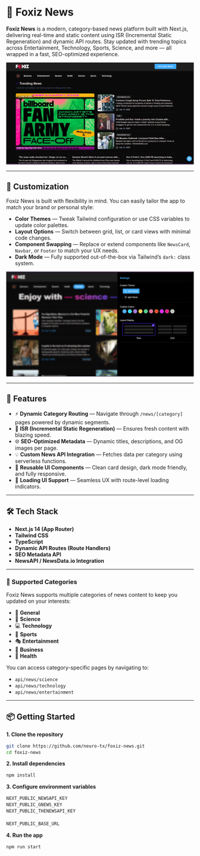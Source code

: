 # 🦊 Foxiz News

**Foxiz News** is a modern, category-based news platform built with Next.js, delivering real-time and static content using ISR (Incremental Static Regeneration) and dynamic API routes. Stay updated with trending topics across Entertainment, Technology, Sports, Science, and more — all wrapped in a fast, SEO-optimized experience.

![Foxiz News Screenshot](https://github.com/neuro-tx/foxiz-news/blob/main/public/imgs/main.png?raw=true)

---

## 🎨 Customization

Foxiz News is built with flexibility in mind. You can easily tailor the app to match your brand or personal style:

- **Color Themes** — Tweak Tailwind configuration or use CSS variables to update color palettes.
- **Layout Options** — Switch between grid, list, or card views with minimal code changes.
- **Component Swapping** — Replace or extend components like `NewsCard`, `Navbar`, or `Footer` to match your UX needs.
- **Dark Mode** — Fully supported out-of-the-box via Tailwind’s `dark:` class system.

![Foxiz News Screenshot](https://github.com/neuro-tx/foxiz-news/blob/main/public/imgs/layout.png?raw=true)

---

## 🚀 Features

- ⚡ **Dynamic Category Routing** — Navigate through `/news/[category]` pages powered by dynamic segments.
- 🧠 **ISR (Incremental Static Regeneration)** — Ensures fresh content with blazing speed.
- 🌐 **SEO-Optimized Metadata** — Dynamic titles, descriptions, and OG images per page.
- 💡 **Custom News API Integration** — Fetches data per category using serverless functions.
- 🧩 **Reusable UI Components** — Clean card design, dark mode friendly, and fully responsive.
- 🎯 **Loading UI Support** — Seamless UX with route-level loading indicators.

---

## 🛠️ Tech Stack

- **Next.js 14 (App Router)**
- **Tailwind CSS**
- **TypeScript**
- **Dynamic API Routes (Route Handlers)**
- **SEO Metadata API**
- **NewsAPI / NewsData.io Integration**

---

### 📌 Supported Categories

Foxiz News supports multiple categories of news content to keep you updated on your interests:

- 📰 **General**
- 🔬 **Science**
- 💻 **Technology**
- 🏅 **Sports**
- 🎭 **Entertainment**
- 💼 **Business**
- 🏥 **Health**

You can access category-specific pages by navigating to:
- `api/news/science`
- `api/news/technology`
- `api/news/entertainment`

---

## 📦 Getting Started
**1. Clone the repository**

```bash
git clone https://github.com/neuro-tx/foxiz-news.git
cd foxiz-news
```

**2. Install dependencies**

```bash
npm install
```

**3. Configure environment variables**

```bash
NEXT_PUBLIC_NEWSAPI_KEY
NEXT_PUBLIC_GNEWS_KEY
NEXT_PUBLIC_THENEWSAPI_KEY

NEXT_PUBLIC_BASE_URL
```

**4. Run the app**

```bash
npm run start
```


